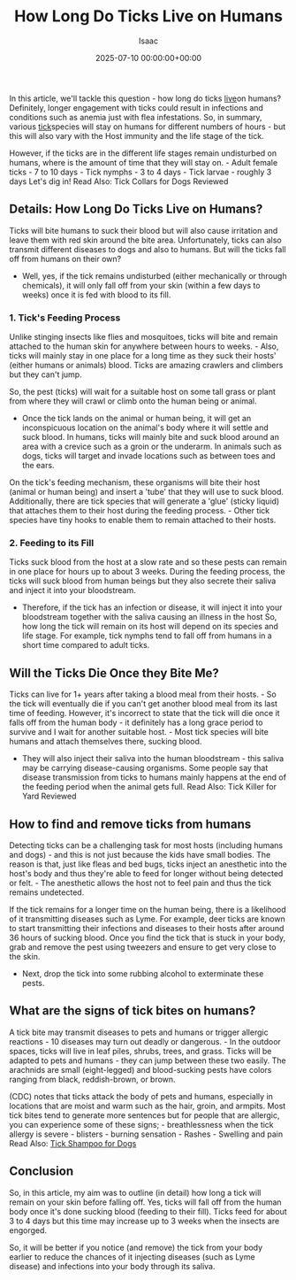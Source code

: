 ﻿---
title: How Long Do Ticks Live on Humans
description: In this article, we'll tackle this question - how long do ticks live on humans? Definitely, longer engagement with ticks could result in infections and...
slug: /how-long-do-ticks-live-on-humans/
date: 2025-07-10 00:00:00+00:00
lastmod: 2025-07-10 00:00:00+03:00
author: Isaac
categories:

- Guide

- Ticks
tags:

- guide

- tick

- live
layout: post
---

In this article, we'll tackle this question - how long do ticks [live](https://pestpolicy.com/can-no-see-ums-live-in-my-hair/)on humans? Definitely, longer engagement with ticks could result in infections and conditions such as anemia just with flea infestations. So, in summary, various [tick](https://pestpolicy.com/ticks-diseases-index/)species will stay on humans for different numbers of hours - but this will also vary with the Host immunity and the life stage of the tick.

However, if the ticks are in the different life stages remain undisturbed on humans, where is the amount of time that they will stay on. - Adult female ticks - 7 to 10 days - Tick nymphs - 3 to 4 days - Tick larvae - roughly 3 days Let's dig in! Read Also: Tick Collars for Dogs Reviewed

##  Details: How Long Do Ticks Live on Humans?

Ticks will bite humans to suck their blood but will also cause irritation and leave them with red skin around the bite area. Unfortunately, ticks can also transmit different diseases to dogs and also to humans. But will the ticks fall off from humans on their own?

- Well, yes, if the tick remains undisturbed (either mechanically or through chemicals), it will only fall off from your skin (within a few days to weeks) once it is fed with blood to its fill.

###  1. Tick's Feeding Process

Unlike stinging insects like flies and mosquitoes, ticks will bite and remain attached to the human skin for anywhere between hours to weeks. - Also, ticks will mainly stay in one place for a long time as they suck their hosts' (either humans or animals) blood. Ticks are amazing crawlers and climbers but they can't jump.

So, the pest (ticks) will wait for a suitable host on some tall grass or plant from where they will crawl or climb onto the human being or animal.

- Once the tick lands on the animal or human being, it will get an inconspicuous location on the animal's body where it will settle and suck blood. In humans, ticks will mainly bite and suck blood around an area with a crevice such as a groin or the underarm. In animals such as dogs, ticks will target and invade locations such as between toes and the ears.

On the tick's feeding mechanism, these organisms will bite their host (animal or human being) and insert a 'tube' that they will use to suck blood. Additionally, there are tick species that will generate a 'glue' (sticky liquid) that attaches them to their host during the feeding process. - Other tick species have tiny hooks to enable them to remain attached to their hosts.

###  2. Feeding to its Fill

Ticks suck blood from the host at a slow rate and so these pests can remain in one place for hours up to about 3 weeks. During the feeding process, the ticks will suck blood from human beings but they also secrete their saliva and inject it into your bloodstream.

- Therefore, if the tick has an infection or disease, it will inject it into your bloodstream together with the saliva causing an illness in the host So, how long the tick will remain on its host will depend on its species and life stage. For example, tick nymphs tend to fall off from humans in a short time compared to adult ticks.

##  Will the Ticks Die Once they Bite Me?

Ticks can live for 1+ years after taking a blood meal from their hosts. - So the tick will eventually die if you can't get another blood meal from its last time of feeding. However, it's incorrect to state that the tick will die once it falls off from the human body - it definitely has a long grace period to survive and I wait for another suitable host. - Most tick species will bite humans and attach themselves there, sucking blood.

- They will also inject their saliva into the human bloodstream - this saliva may be carrying disease-causing organisms. Some people say that disease transmission from ticks to humans mainly happens at the end of the feeding period when the animal gets full. Read Also: Tick Killer for Yard Reviewed

##  How to find and remove ticks from humans

Detecting ticks can be a challenging task for most hosts (including humans and dogs) - and this is not just because the kids have small bodies. The reason is that, just like fleas and bed bugs, ticks inject an anesthetic into the host's body and thus they're able to feed for longer without being detected or felt. - The anesthetic allows the host not to feel pain and thus the tick remains undetected.

If the tick remains for a longer time on the human being, there is a likelihood of it transmitting diseases such as Lyme. For example, deer ticks are known to start transmitting their infections and diseases to their hosts after around 36 hours of sucking blood. Once you find the tick that is stuck in your body, grab and remove the pest using tweezers and ensure to get very close to the skin.

- Next, drop the tick into some rubbing alcohol to exterminate these pests.

##  What are the signs of tick bites on humans?

A tick bite may transmit diseases to pets and humans or trigger allergic reactions - 10 diseases may turn out deadly or dangerous. - In the outdoor spaces, ticks will live in leaf piles, shrubs, trees, and grass. Ticks will be adapted to pets and humans - they can jump between these two easily. The arachnids are small (eight-legged) and blood-sucking pests have colors ranging from black, reddish-brown, or brown.

(CDC) notes that ticks attack the body of pets and humans, especially in locations that are moist and warm such as the hair, groin, and armpits. Most tick bites tend to generate more sentences but for people that are allergic, you can experience some of these signs; - breathlessness when the tick allergy is severe - blisters - burning sensation - Rashes - Swelling and pain Read Also: [Tick Shampoo for Dogs](https://pestpolicy.com/best-tick-shampoo-for-dogs/)

##  Conclusion

So, in this article, my aim was to outline (in detail) how long a tick will remain on your skin before falling off. Yes, ticks will fall off from the human body once it's done sucking blood (feeding to their fill). Ticks feed for about 3 to 4 days but this time may increase up to 3 weeks when the insects are engorged.

So, it will be better if you notice (and remove) the tick from your body earlier to reduce the chances of it injecting diseases (such as Lyme disease) and infections into your body through its saliva.
